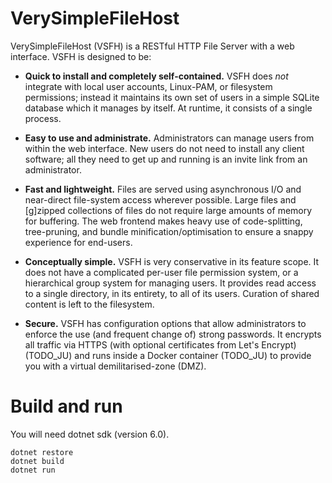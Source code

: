 # VerySimpleFileHost

VerySimpleFileHost (VSFH) is a RESTful HTTP File Server with a web interface. VSFH is designed to be:

 - **Quick to install and completely self-contained.** VSFH does *not* integrate with local user accounts, Linux-PAM, or filesystem permissions; instead it maintains its own set of users in a simple SQLite database which it manages by itself. At runtime, it consists of a single process.

 - **Easy to use and administrate.** Administrators can manage users from within the web interface. New users do not need to install any client software; all they need to get up and running is an invite link from an administrator.

  - **Fast and lightweight.** Files are served using asynchronous I/O and near-direct file-system access wherever possible. Large files and \[g\]zipped collections of files do not require large amounts of memory for buffering. The web frontend makes heavy use of code-splitting, tree-pruning, and bundle minification/optimisation to ensure a snappy experience for end-users.

  - **Conceptually simple.** VSFH is very conservative in its feature scope. It does not have a complicated per-user file permission system, or a hierarchical group system for managing users. It provides read access to a single directory, in its entirety, to all of its users. Curation of shared content is left to the filesystem.

  - **Secure.** VSFH has configuration options that allow administrators to enforce the use (and frequent change of) strong passwords. It encrypts all traffic via HTTPS (with optional certificates from Let's Encrypt) (TODO_JU) and runs inside a Docker container (TODO_JU) to provide you with a virtual demilitarised-zone (DMZ).

# Build and run

You will need dotnet sdk (version 6.0).

```
dotnet restore
dotnet build
dotnet run
```
